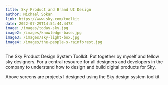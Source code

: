 ```yaml
---
title: Sky Product and Brand UI Design
author: Michael Sokan
link: https://www.sky.com/toolkit
date: 2022-07-29T14:54:44.447Z
image: /images/today-sky.jpg
image2: /images/knowledge-base.jpg
image3: /images/sky-light-box.jpg
image4: /images/the-people-s-rainforest.jpg
---
```

The Sky Product Design System Toolkit. Put together by myself and fellow sky designers. For a central resource for all designers and developers in the company to understand how to design and build digital products for Sky. 

Above screens are projects I designed using the Sky design system toolkit